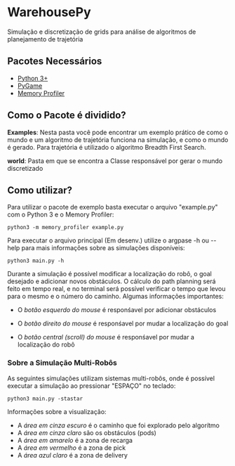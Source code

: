 # WarehousePy

Simulação e discretização de grids para análise de algoritmos de planejamento de trajetória

## Pacotes Necessários

- [Python 3+](https://docs.python-guide.org/starting/install3/linux/)
- [PyGame](https://pypi.org/project/pygame/)
- [Memory Profiler](https://pypi.org/project/memory-profiler/)

## Como o Pacote é dividido?

**Examples**: Nesta pasta você pode encontrar um exemplo prático de como o mundo e um algoritmo de trajetória funciona
na simulação, e como o mundo é gerado. Para trajetória é utilizado o algoritmo Breadth First Search.

**world**: Pasta em que se encontra a Classe responsável por gerar o mundo discretizado

## Como utilizar?

Para utilizar o pacote de exemplo basta executar o arquivo "example.py" com o Python 3 e o Memory Profiler:

```
python3 -m memory_profiler example.py
```

Para executar o arquivo principal (Em desenv.) utilize o argpase -h ou --help para mais informações sobre as simulações disponíveis:


```
python3 main.py -h 
```  
Durante a simulação é possível modificar a localização do robô, o goal desejado e adicionar novos obstáculos. O cálculo do path planning será feito em tempo real, e no terminal será possível verificar o tempo que levou para o mesmo e o número do caminho. Algumas informações importantes:

- O _botão esquerdo do mouse_ é responśavel por adicionar obstáculos

- O _botão direito do mouse_ é responśavel por mudar a localização do goal

- O _botão central (scroll) do mouse_ é responśavel por mudar a localização do robô

### Sobre a Simulação Multi-Robôs

As seguintes simulações utilizam sistemas multi-robôs, onde é possível executar a simulação ao pressionar "ESPAÇO" no teclado:

```
python3 main.py -stastar
```


Informações sobre a visualização:

- A *área em cinza escuro* é o caminho que foi explorado pelo algorítmo
- A *área em cinza claro* são os obstáculos (pods)
- A *área em amarelo* é a zona de recarga
- A *área em vermelho* é a zona de pick
- A *área azul claro* é a zona de delivery
